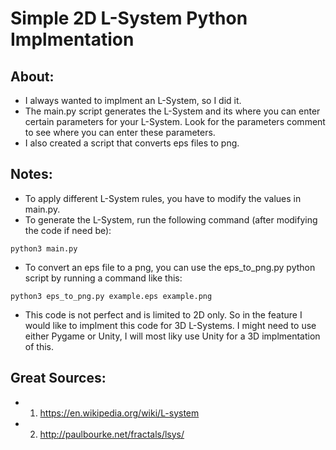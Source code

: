 # Simple 2D L-System Python Implmentation

## About:
- I always wanted to implment an L-System, so I did it.
- The main.py script generates the L-System and its where you can enter certain parameters for your L-System. Look for the parameters comment to see where you can enter these parameters.
- I also created a script that converts eps files to png.

## Notes:
- To apply different L-System rules, you have to modify the values in main.py.
- To generate the L-System, run the following command (after modifying the code if need be):

```
python3 main.py
```

- To convert an eps file to a png, you can use the eps_to_png.py python script by running a command like this:

```
python3 eps_to_png.py example.eps example.png
```

- This code is not perfect and is limited to 2D only. So in the feature I would like to implment this code for 3D L-Systems. I might need to use either Pygame or Unity, I will most liky use Unity for a 3D implmentation of this.

## Great Sources:
- 1) https://en.wikipedia.org/wiki/L-system
- 2) http://paulbourke.net/fractals/lsys/